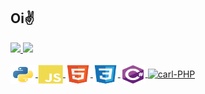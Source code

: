 ## Oi✌️

<div>
  <a href="https://github.com/carlhenriquedev">
  <img height="180em" src="https://github-readme-stats.vercel.app/api?username=carlhenriquedev&show=reviews,discussions_started,discussions_answered,prs_merged,prs_merged_percentage&show_icons=true&theme=tokyonight">
  <img height="180em" src="https://github-readme-stats.vercel.app/api/top-langs/?username=carlhenriquedev&layout=compact&langs_count=16&theme=tokyonight">
</div>

<div style="display: inline_block"><br>
  <img align="center" alt="carl-python" height="30" width="40" src="https://raw.githubusercontent.com/devicons/devicon/master/icons/python/python-original.svg">
  <img align="center" alt="carl-JS" height="30" width="40" src="https://raw.githubusercontent.com/devicons/devicon/master/icons/javascript/javascript-plain.svg">
  <img align="center" alt="carl-HTML" height="30" width="40" src="https://raw.githubusercontent.com/devicons/devicon/master/icons/html5/html5-original.svg">
  <img align="center" alt="carl-CSS" height="30" width="40" src="https://raw.githubusercontent.com/devicons/devicon/master/icons/css3/css3-original.svg">
  <img align="center" alt="carl-Csharp" height="30" width="40" src="https://raw.githubusercontent.com/devicons/devicon/master/icons/csharp/csharp-original.svg">
  <img align="center" alt="carl-PHP" height="30" width="40" src="https://cdn.jsdelivr.net/gh/devicons/devicon@latest/icons/php/php-original.svg">
</div>
